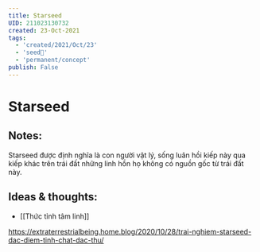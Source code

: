 ```yaml
---
title: Starseed
UID: 211023130732
created: 23-Oct-2021
tags:
  - 'created/2021/Oct/23'
  - 'seed🥜'
  - 'permanent/concept'
publish: False
---
```

# Starseed

## Notes:
Starseed được định nghĩa là con người vật lý, sống luân hồi kiếp này qua kiếp khác trên trái đất những linh hồn họ không có nguồn gốc từ trái đất này.

## Ideas & thoughts:
- [[Thức tỉnh tâm linh]]

https://extraterrestrialbeing.home.blog/2020/10/28/trai-nghiem-starseed-dac-diem-tinh-chat-dac-thu/